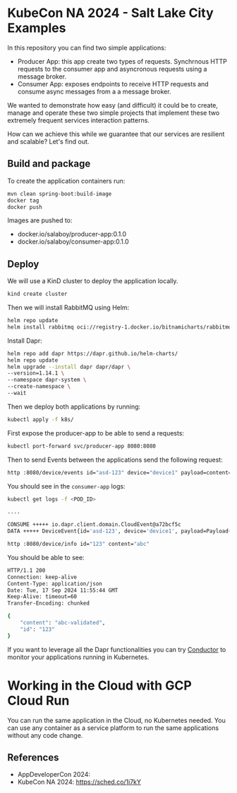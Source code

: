 # KubeCon NA 2024 - Salt Lake City Examples

In this repository you can find two simple applications: 
- Producer App: this app create two types of requests. Synchrnous HTTP requests to the consumer app and asyncronous requests using a message broker. 
- Consumer App: exposes endpoints to receive HTTP requests and consume async messages from a a message broker. 

We wanted to demonstrate how easy (and difficult) it could be to create, manage and operate these two simple projects that implement these two extremely frequent services interaction patterns. 

How can we achieve this while we guarantee that our services are resilient and scalable? Let's find out. 

## Build and package

To create the application containers run: 

```bash
mvn clean spring-boot:build-image
docker tag 
docker push
```

Images are pushed to:
- docker.io/salaboy/producer-app:0.1.0
- docker.io/salaboy/consumer-app:0.1.0

## Deploy 

We will use a KinD cluster to deploy the application locally.

```bash
kind create cluster
```

Then we will install RabbitMQ using Helm: 

```bash
helm repo update
helm install rabbitmq oci://registry-1.docker.io/bitnamicharts/rabbitmq
```

Install Dapr:

```bash
helm repo add dapr https://dapr.github.io/helm-charts/
helm repo update
helm upgrade --install dapr dapr/dapr \
--version=1.14.1 \
--namespace dapr-system \
--create-namespace \
--wait
```

Then we deploy both applications by running: 

```bash
kubectl apply -f k8s/
```

First expose the producer-app to be able to send a requests: 

```bash
kubectl port-forward svc/producer-app 8080:8080
```

Then to send Events between the applications send the following request: 

```bash
http :8080/device/events id="asd-123" device="device1" payload=content="abc"
```

You should see in the `consumer-app` logs: 

```bash
kubectl get logs -f <POD_ID>

....

CONSUME +++++ io.dapr.client.domain.CloudEvent@a72bcf5c
DATA +++++ DeviceEvent{id='asd-123', device='device1', payload=Payload{content='content=abc'}}
```


```bash
http :8080/device/info id="123" content="abc"
```

You should be able to see:

```bash
HTTP/1.1 200 
Connection: keep-alive
Content-Type: application/json
Date: Tue, 17 Sep 2024 11:55:44 GMT
Keep-Alive: timeout=60
Transfer-Encoding: chunked

{
    "content": "abc-validated",
    "id": "123"
}
```

If you want to leverage all the Dapr functionalities you can try [Conductor]() to monitor your applications running in Kubernetes. 



# Working in the Cloud with GCP Cloud Run

You can run the same application in the Cloud, no Kubernetes needed. You can use any container as a service platform to run the same applications without any code change. 


## References

- AppDeveloperCon 2024: 
- KubeCon NA 2024: https://sched.co/1i7kY
